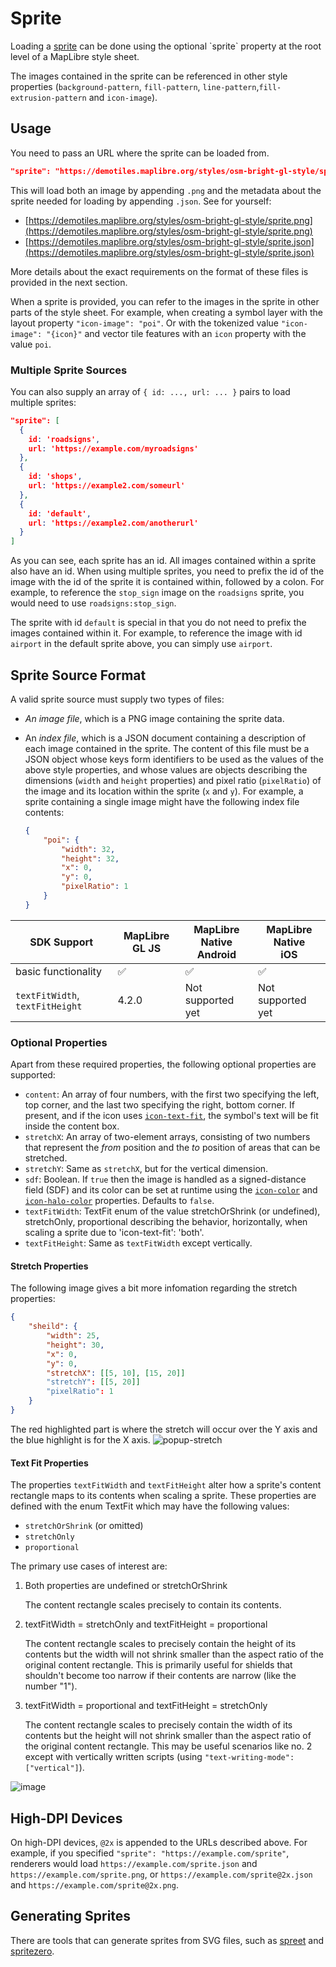 # Sprite

Loading a [sprite](https://en.wikipedia.org/wiki/Sprite_(computer_graphics)) can be done using the optional `sprite` property at the root level of a MapLibre style sheet.

The images contained in the sprite can be referenced in other style properties (`background-pattern`, `fill-pattern`, `line-pattern`,`fill-extrusion-pattern` and `icon-image`).

## Usage

You need to pass an URL where the sprite can be loaded from. 

```json
"sprite": "https://demotiles.maplibre.org/styles/osm-bright-gl-style/sprite"
```

This will load both an image by appending `.png` and the metadata about the sprite needed for loading by appending `.json`. See for yourself:

- [https://demotiles.maplibre.org/styles/osm-bright-gl-style/sprite.png](https://demotiles.maplibre.org/styles/osm-bright-gl-style/sprite.png)
- [https://demotiles.maplibre.org/styles/osm-bright-gl-style/sprite.json](https://demotiles.maplibre.org/styles/osm-bright-gl-style/sprite.json)

More details about the exact requirements on the format of these files is provided in the next section.

When a sprite is provided, you can refer to the images in the sprite in other parts of the style sheet. For example, when creating a symbol layer with the layout property `"icon-image": "poi"`. Or with the tokenized value  `"icon-image": "{icon}"` and vector tile features with an `icon` property with the value `poi`.

### Multiple Sprite Sources

You can also supply an array of `{ id: ..., url: ... }` pairs to load multiple sprites:

```json
"sprite": [
  {
    id: 'roadsigns',
    url: 'https://example.com/myroadsigns'
  },
  {
    id: 'shops',
    url: 'https://example2.com/someurl'
  },
  {
    id: 'default',
    url: 'https://example2.com/anotherurl'
  }
]
```

As you can see, each sprite has an id. All images contained within a sprite also have an id. When using multiple sprites, you need to prefix the id of the image with the id of the sprite it is contained within, followed by a colon. For example, to reference the `stop_sign` image on the `roadsigns` sprite, you would need to use `roadsigns:stop_sign`.

The sprite with id `default` is special in that you do not need to prefix the images contained within it. For example, to reference the image with id `airport` in the default sprite above, you can simply use `airport`.

## Sprite Source Format

A valid sprite source must supply two types of files:

- _An image file_, which is a PNG image containing the sprite data.

- An _index file_, which is a JSON document containing a description of each image contained in the sprite. The content of this file must be a JSON object whose keys form identifiers to be used as the values of the above style properties, and whose values are objects describing the dimensions (`width` and `height` properties) and pixel ratio (`pixelRatio`) of the image and its location within the sprite (`x` and `y`). For example, a sprite containing a single image might have the following index file contents:

  ```json
  {
      "poi": {
          "width": 32,
          "height": 32,
          "x": 0,
          "y": 0,
          "pixelRatio": 1
      }
  }
  ```

|SDK Support|MapLibre GL JS|MapLibre Native<br>Android|MapLibre Native<br>iOS|
|-----------|--------------|-----------|-------|
|basic functionality| ✅ | ✅ | ✅ |
|`textFitWidth`, `textFitHeight`| 4.2.0 | Not supported yet | Not supported yet |

### Optional Properties

Apart from these required properties, the following optional properties are supported:

- `content`: An array of four numbers, with the first two specifying the left, top corner, and the last two specifying the right, bottom corner. If present, and if the icon uses [`icon-text-fit`](layers.md#icon-text-fit), the symbol's text will be fit inside the content box.
- `stretchX`: An array of two-element arrays, consisting of two numbers that represent the _from_ position and the _to_ position of areas that can be stretched.
- `stretchY`: Same as `stretchX`, but for the vertical dimension.
- `sdf`: Boolean. If `true` then the image is handled as a signed-distance field (SDF) and its color can be set at runtime using the [`icon-color`](layers.md#icon-color) and [`icon-halo-color`](layers.md#icon-halo-color) properties. Defaults to `false`.
- `textFitWidth`: TextFit enum of the value stretchOrShrink (or undefined), stretchOnly, proportional describing the behavior, horizontally, when scaling a sprite due to 'icon-text-fit': 'both'.
- `textFitHeight`: Same as `textFitWidth` except vertically.

#### Stretch Properties

The following image gives a bit more infomation regarding the stretch properties:

```json
{
    "sheild": {
        "width": 25,
        "height": 30,
        "x": 0,
        "y": 0,
        "stretchX": [[5, 10], [15, 20]]
        "stretchY": [[5, 20]]
        "pixelRatio": 1
    }
}
```
The red highlighted part is where the stretch will occur over the Y axis and the blue highlight is for the X axis.
![popup-stretch](https://maplibre.org/maplibre-gl-js/docs/assets/popup_debug.png)

#### Text Fit Properties

The properties `textFitWidth` and `textFitHeight` alter how a sprite's content rectangle maps to its contents when scaling a sprite.  These properties are defined with the enum TextFit which may have the following values:
* `stretchOrShrink` (or omitted)
* `stretchOnly` 
* `proportional`

The primary use cases of interest are:
1. Both properties are undefined or stretchOrShrink
   
   The content rectangle scales precisely to contain its contents.
   
2. textFitWidth = stretchOnly and textFitHeight = proportional

   The content rectangle scales to precisely contain the height of its contents but the width will not shrink smaller than the aspect ratio of the original content rectangle. This is primarily useful for shields that shouldn't become too narrow if their contents are narrow (like the number "1").
   
3. textFitWidth = proportional and textFitHeight = stretchOnly

   The content rectangle scales to precisely contain the width of its contents but the height will not shrink smaller than the aspect ratio of the original content rectangle. This may be useful scenarios like no. 2 except with vertically written scripts (using `"text-writing-mode": ["vertical"]`).

![image](https://github.com/DavidBuerer/maplibre-style-spec/assets/29717748/5fc7134e-28dc-4c3c-b89e-d89b50b8dbfa)

## High-DPI Devices

On high-DPI devices, `@2x` is appended to  the URLs described above. For example, if you specified `"sprite": "https://example.com/sprite"`, renderers would load `https://example.com/sprite.json` and `https://example.com/sprite.png`, or `https://example.com/sprite@2x.json` and `https://example.com/sprite@2x.png`.

## Generating Sprites

There are tools that can generate sprites from SVG files, such as [spreet](https://github.com/flother/spreet) and [spritezero](https://www.npmjs.com/package/@elastic/spritezero).
